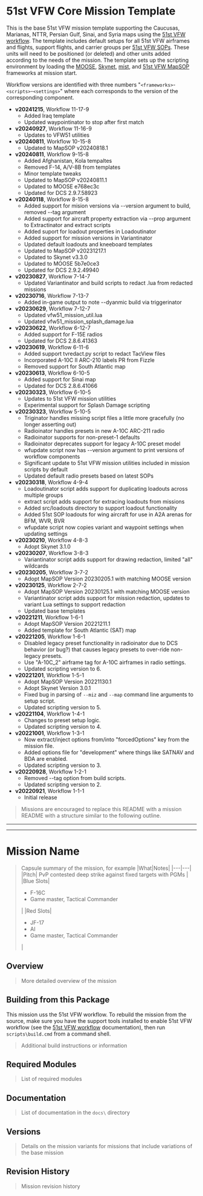 # 51st VFW Core Mission Template

This is the base 51st VFW mission template supporting the Caucusas, Marianas, NTTR, Persian
Gulf, Sinai, and Syria maps using the
[51st VFW workflow](https://github.com/51st-Vfw/MissionEditing-Index/blob/master/documentation/me_workflow.md).
The template includes default setups for all 51st VFW airframes and flights, support
flights, and carrier groups per 
[51st VFW SOPs](https://github.com/51st-Vfw/MissionEditing-Index/blob/master/documentation/missionsEditingSOPs.md).
These units will need to be positioned (or deleted) and other units added according to the
needs of the mission. The template sets up the scripting environment by loading the
[MOOSE](https://github.com/FlightControl-Master/MOOSE/),
[Skynet](https://github.com/walder/Skynet-IADS),
[mist](https://github.com/mrSkortch/MissionScriptingTools),
and
[51st VFW MapSOP](https://github.com/51st-Vfw/MissionEditing-Index/blob/master/51stMapSOP/readme.md)
frameworks at mission start.

Workflow versions are identified with three numbers "`<frameworks>`-`<scripts>`-`<settings>`"
where each corresponds to the version of the corresponding component.

- **v20241215**, Workflow 11-17-9
    - Added Iraq template
    - Updated waypointinator to stop after first match
- **v20240927**, Workflow 11-16-9
    - Updates to VFW51 utilities
- **v20240811**, Workflow 10-15-8
    - Updated to MapSOP v20240818.1
- **v20240811**, Workflow 9-15-8
    - Added Afghanistan, Kola tempaltes
    - Removed F-14, A/V-8B from templates
    - Minor template tweaks
    - Updated to MapSOP v20240811.1
    - Updated to MOOSE e768ec3c
    - Updated for DCS 2.9.7.58923
- **v20240118**, Workflow 8-15-8
    - Added support for mision versions via --version argument to build, removed --tag argument
    - Added support for aircraft property extraction via --prop argument to Extractinator and
      extract scripts
    - Added suport for loadout properties in Loadoutinator
    - Added support for mission versions in Variantinator
    - Updated default loadouts and kneeboard templates
    - Updated to MapSOP v20231217.1
    - Updated to Skynet v3.3.0
    - Updated to MOOSE 5b7e0ce3
    - Updated for DCS 2.9.2.49940
- **v20230827**, Workflow 7-14-7
    - Updated Variantinator and build scripts to redact .lua from redacted missions
- **v20230716**, Workflow 7-13-7
    - Added in-game output to note --dyanmic build via triggerinator
- **v20230629**, Workflow 7-12-7
    - Updated vfw51_mission_util.lua
    - Updated vfw51_mission_splash_damage.lua
- **v20230622**, Workflow 6-12-7
    - Added support for F-15E radios
    - Updated for DCS 2.8.6.41363
- **v20230619**, Workflow 6-11-6
    - Added support tvredact.py script to redact TacView files
    - Incorporated A-10C II ARC-210 labels PR from Fizzle
    - Removed support for South Atlantic map
- **v20230613**, Workflow 6-10-5
    - Added support for Sinai map
    - Updated for DCS 2.8.6.41066
- **v20230323**, Workflow 6-10-5
    - Updates to 51st VFW mission utilities
    - Experimental support for Splash Damage scripting
- **v20230323**, Workflow 5-10-5
    - Triginator handles missing script files a little more gracefully (no longer asserting out)
    - Radioinator handles presets in new A-10C ARC-211 radio
    - Radioinator supports for non-preset-1 defaults
    - Radioinator deprecates support for legacy A-10C preset model
    - wfupdate script now has --version argument to print versions of workflow components
    - Significant update to 51st VFW mission utilities included in mission scripts by default
    - Updated default radio presets based on latest SOPs
- **v20230318**, Workflow 4-9-4
    - Loadoutinator script adds support for duplicating loadouts across multiple groups
    - extract script adds support for extracing loadouts from missions
    - Added src/loadouts directory to support loadout functionality
    - Added 51st SOP loadouts for wing aircraft for use in A2A arenas for BFM, WVR, BVR
    - wfupdate script now copies variant and waypoint settings when updating settings
- **v20230210**, Workflow 4-8-3
    - Adopt Skynet 3.1.0
- **v20230207**, Workflow 3-8-3
    - Variantinator script adds support for drawing redaction, limited "all" wildcards
- **v20230205**, Workflow 3-7-2
    - Adopt MapSOP Version 20230205.1 with matching MOOSE version
- **v20230125**, Workflow 2-7-2
    - Adopt MapSOP Version 20230125.1 with matching MOOSE version
    - Variantinator script adds support for mission redaction, updates to variant Lua settings to
      support redaction
    - Updated base templates
- **v20221211**, Workflow 1-6-1
    - Adopt MapSOP Version 20221211.1
    - Added template for South Atlantic (SAT) map
- **v20221205**, Workflow 1-6-1
    - Disabled legacy preset functionality in radioinator due to DCS behavior (or bug?) that causes
      legacy presets to over-ride non-legacy presets.
    - Use "A-10C_2" airframe tag for A-10C airframes in radio settings.
    - Updated scripting version to 6.
- **v20221201**, Workflow 1-5-1
    - Adopt MapSOP Version 20221130.1
    - Adopt Skynet Version 3.0.1
    - Fixed bug in parsing of `--miz` and `--map` command line arguments to setup script.
    - Updated scripting version to 5.
- **v20221104**, Workflow 1-4-1
    - Changes to preset setup logic.
    - Updated scripting version to 4.
- **v20221001**, Workflow 1-3-1
    - Now extract/inject options from/into "forcedOptions" key from the mission file.
    - Added options file for "development" where things like SATNAV and BDA are enabled.
    - Updated scripting version to 3.
- **v20220928**, Workflow 1-2-1
    - Removed --tag option from build scripts.
    - Updated scripting version to 2.
- **v20220921**, Workflow 1-1-1
    - Initial release

> Missions are encouraged to replace this README with a mission README with a structure similar
> to the following outline.

___
___

# Mission Name

> Capsule summary of the mission, for example
> |What|Notes|
> |---|---|
> |Pitch| PvP contested deep strike against fixed targets with PGMs |
> |Blue Slots|<ul><li>F-16C</li><li>Game master, Tactical Commander</li></ul>|
> |Red Slots|<ul><li>JF-17</li><li>AI</li><li>Game master, Tactical Commander</li></ul>|

## Overview

> More detailed overview of the mission

## Building from this Package

This mission uss the 51st VFW workflow. To rebuild the mission from the source, make sure you
have the support tools installed to enable 51st VFW workflow (see the
[51st VFW workflow](https://github.com/51st-Vfw/MissionEditing-Index/blob/master/documentation/me_workflow.md) documentation),
then run `scripts\build.cmd` from a command shell.

> Additional build instructions or information

## Required Modules

> List of required modules

## Documentation

> List of documentation in the `docs\` directory

## Versions

> Details on the mission variants for missions that include variations of the base mission

## Revision History

> Mission revision history
